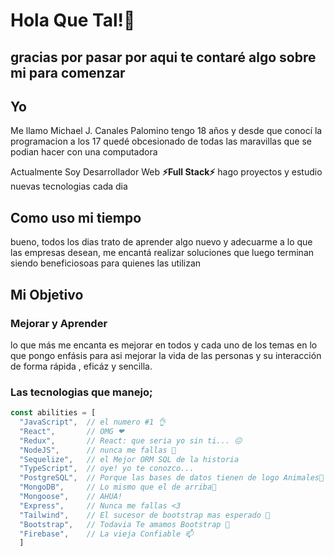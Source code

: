 # Hola Que Tal!👋
## gracias por pasar por aqui te contaré algo sobre mi para comenzar

## Yo
Me llamo Michael J. Canales Palomino tengo 18 años y desde que conocí la programacion a los 17 
quedé obcesionado de todas las maravillas que se podian hacer con una computadora

Actualmente Soy Desarrollador Web __⚡Full Stack⚡__ hago proyectos y estudio nuevas tecnologias cada dia

## Como uso mi tiempo
bueno, todos los dias trato de aprender algo nuevo y adecuarme a lo que las empresas desean,
me encantá realizar soluciones que luego terminan siendo beneficiosoas para quienes las utilizan

## Mi Objetivo
### Mejorar y Aprender
lo que más me encanta es mejorar en todos y cada uno de los temas en lo que pongo enfásis
para asi mejorar la vida de las personas y su interacción de forma rápida , eficáz y sencilla.


### Las tecnologias que manejo;

```JavaScript
const abilities = [
  "JavaScript",  // el numero #1 👌
  "React",       // OMG ❤
  "Redux",       // React: que seria yo sin ti... 😖
  "NodeJS",      // nunca me fallas 🌱
  "Sequelize",   // el Mejor ORM SQL de la historia
  "TypeScript",  // oye! yo te conozco...
  "PostgreSQL",  // Porque las bases de datos tienen de logo Animales🤔
  "MongoDB",     // Lo mismo que el de arriba🤔
  "Mongoose",    // AHUA!
  "Express",     // Nunca me fallas <3
  "Tailwind",    // El sucesor de bootstrap mas esperado 👯
  "Bootstrap",   // Todavia Te amamos Bootstrap 🔭
  "Firebase",    // La vieja Confiable 📫
  ]
```



<!--
**Miiichael6/Miiichael6** is a ✨ _special_ ✨ repository because its `README.md` (this file) appears on your GitHub profile.

Here are some ideas to get you started:

- 🔭 I’m currently working on ...
- 🌱 I’m currently learning ...
- 👯 I’m looking to collaborate on ...
- 🤔 I’m looking for help with ...
- 💬 Ask me about ...
- 📫 How to reach me: ...
- 😄 Pronouns: ...
- ⚡ Fun fact: ...
-->
